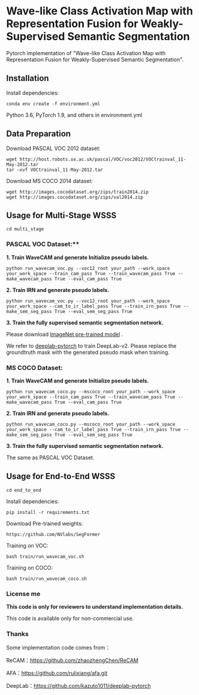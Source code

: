 # Wave-like Class Activation Map with Representation Fusion for Weakly-Supervised Semantic Segmentation
Pytorch implementation of "Wave-like Class Activation Map with Representation Fusion for Weakly-Supervised Semantic Segmentation".

## Installation

Install dependencies:
```
conda env create -f environment.yml
```
Python 3.6, PyTorch 1.9, and others in environment.yml

## Data Preparation

Download  PASCAL VOC 2012 dataset:

```
wget http://host.robots.ox.ac.uk/pascal/VOC/voc2012/VOCtrainval_11-May-2012.tar
tar –xvf VOCtrainval_11-May-2012.tar
```

Download MS COCO 2014 dataset:

```
wget http://images.cocodataset.org/zips/train2014.zip
wget http://images.cocodataset.org/zips/val2014.zip 
```

## Usage for Multi-Stage WSSS

```
cd multi_stage
```

### PASCAL VOC Dataset:**

**1. Train WaveCAM and generate Initialize pseudo labels.**

```
python run_wavecam_voc.py --voc12_root your_path --work_space your_work_space --train_cam_pass True --train_wavecam_pass True --make_wavecam_pass True --eval_cam_pass True
```

**2. Train IRN and generate pseudo labels.**

```
python run_wavecam_voc.py --voc12_root your_path --work_space your_work_space --cam_to_ir_label_pass True --train_irn_pass True --make_sem_seg_pass True --eval_sem_seg_pass True 
```
**3. Train the fully supervised semantic segmentation network.**

Please download [ImageNet pre-trained model](https://drive.google.com/file/d/14soMKDnIZ_crXQTlol9sNHVPozcQQpMn/view?usp=sharing) .

We refer to [deeplab-pytorch](https://github.com/kazuto1011/deeplab-pytorch) to train DeepLab-v2. Please replace the groundtruth mask with the generated pseudo mask when training.

### **MS COCO Dataset:**

**1. Train WaveCAM and generate Initialize pseudo labels.**

```
python run_wavecam_coco.py --mscoco_root your_path --work_space your_work_space --train_cam_pass True --train_wavecam_pass True --make_wavecam_pass True --eval_cam_pass True 
```

**2. Train IRN and generate pseudo labels.**

```
python run_wavecam_coco.py --mscoco_root your_path --work_space your_work_space --cam_to_ir_label_pass True --train_irn_pass True --make_sem_seg_pass True --eval_sem_seg_pass True 
```

**3. Train the fully supervised semantic segmentation network.**

The same as PASCAL VOC Dataset.

## Usage for End-to-End WSSS

```
cd end_to_end
```

Install dependencies:

```
pip install -r requirements.txt
```

Download  Pre-trained weights:

```
https://github.com/NVlabs/SegFormer
```

Training on VOC:

```
bash train/run_wavecam_voc.sh
```

Training on COCO:

```
bash train/run_wavecam_coco.sh
```

### License me ###

**This code is only for reviewers to understand implementation details.**

This code is available only for non-commercial use.

### Thanks ###

Some implementation code comes from：

ReCAM：https://github.com/zhaozhengChen/ReCAM

AFA：https://github.com/rulixiang/afa.git

DeepLab：https://github.com/kazuto1011/deeplab-pytorch




